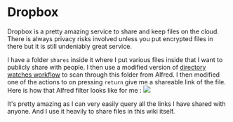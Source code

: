 # Dropbox
Dropbox is a pretty amazing service to share and keep files on the cloud. There is always privacy risks involved unless you put encrypted files in there but it is still undeniably great service.

I have a folder `shares` inside it where I put various files inside that I want to publicly share with people. I then use a modified version of [directory watches workflow](https://www.dropbox.com/s/kme10u2pycwcx1l/directory%20watches.alfredworkflow?dl=1) to scan through this folder from Alfred. I then modified one of the actions to on pressing `return` give me a shareable link of the file. Here is how that Alfred filter looks like for me : 
![](https://i.imgur.com/ipbEhil.png)

It's pretty amazing as I can very easily query all the links I have shared with anyone. And I use it heavily to share files in this wiki itself.


